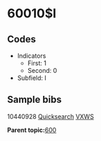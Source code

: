 # 60010$I

## Codes

-   Indicators
    -   First: 1
    -   Second: 0
-   Subfield: I

## Sample bibs

10440928 [Quicksearch](https://search.library.yale.edu/catalog/10440928) [VXWS](http://prodorbis.library.yale.edu:7014/vxws/GetHoldingsService?bibId=10440928)

**Parent topic:**[600](../../tags/600/600.md)

